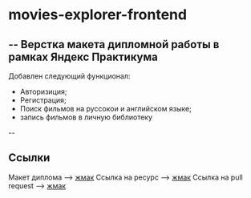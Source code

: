 # movies-explorer-frontend
--
Верстка макета дипломной работы в рамках Яндекс Практикума
--

Добавлен следующий функционал:
 - Авторизиция;
 - Регистрация;
 - Поиск фильмов на руссокои и английском языке;
 - запись фильмов в личную библиотеку

--
## Ссылки

Макет диплома --> [жмак](https://disk.yandex.ru/d/Qwn0yrE63U7qxA)
Ссылка на ресурс --> [жмак](https://diploma.prokazov.nomorepartiesxyz.ru)
Ссылка на pull request --> [жмак](https://github.com/Smitt8/movies-explorer-frontend/pull/2)